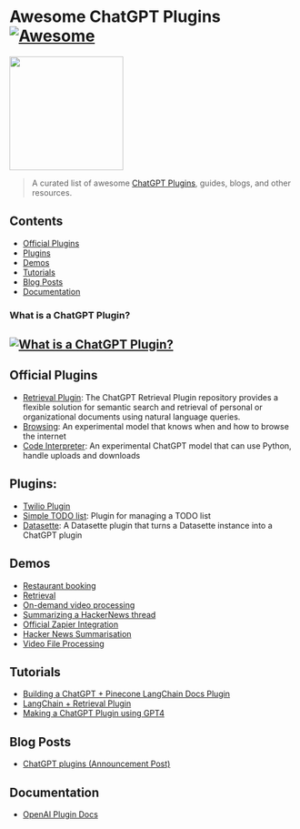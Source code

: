 # Awesome ChatGPT Plugins [![Awesome](https://awesome.re/badge.svg)](https://awesome.re)

[<img src="https://openaicom.imgix.net/c51f2c96-3595-48ae-9fb6-165563fbb086/chat-plugins.png?w=200&h=200" width="200">](https://openai.com/blog/chatgpt-plugins)

> A curated list of awesome [ChatGPT Plugins](https://openai.com/blog/chatgpt-plugins), guides, blogs, and other resources.


## Contents
- [Official Plugins](#plugins)
- [Plugins](#plugins)
- [Demos](#demos)
- [Tutorials](#tutorials)
- [Blog Posts](#blog-posts)
- [Documentation](#documentation)

### What is a ChatGPT Plugin?
[![What is a ChatGPT Plugin?](https://res.cloudinary.com/marcomontalbano/image/upload/v1679667398/video_to_markdown/images/video--a267d1cba9d59411634ce2088744acf9-c05b58ac6eb4c4700831b2b3070cd403.jpg)](https://cdn.openai.com/chat-plugins/retrieval-gh-repo-readme/Retrieval-Final.mp4 "What is a ChatGPT Plugin?")
---


## Official Plugins
 - [Retrieval Plugin](https://github.com/openai/chatgpt-retrieval-plugin): The ChatGPT Retrieval Plugin repository provides a flexible solution for semantic search and retrieval of personal or organizational documents using natural language queries.
 - [Browsing](https://openai.com/blog/chatgpt-plugins#browsing): An experimental model that knows when and how to browse the internet
 - [Code Interpreter](https://openai.com/blog/chatgpt-plugins#code-interpreter): An experimental ChatGPT model that can use Python, handle uploads and downloads

## Plugins:
- [Twilio Plugin](https://gist.github.com/danielgross/0e7a00ea882797acd92ae6779126abe3)
- [Simple TODO list](https://github.com/lencx/chat-todo-plugin): Plugin for managing a TODO list
- [Datasette](https://github.com/simonw/datasette-chatgpt-plugin): A Datasette plugin that turns a Datasette instance into a ChatGPT plugin

## Demos
- [Restaurant booking](https://twitter.com/gdb/status/1638949234681712643)
- [Retrieval](https://cdn.openai.com/chat-plugins/retrieval-gh-repo-readme/Retrieval-Final.mp4)
- [On-demand video processing](https://twitter.com/gdb/status/1638971232443076609)
- [Summarizing a HackerNews thread](https://twitter.com/gdb/status/1638986918947082241)
- [Official Zapier Integration](https://twitter.com/wadefoster/status/1638958299935801344)
- [Hacker News Summarisation](https://twitter.com/gdb/status/1638986918947082241)
- [Video File Processing](https://twitter.com/gdb/status/1638971232443076609)

## Tutorials
 - [Building a ChatGPT + Pinecone LangChain Docs Plugin](https://github.com/pinecone-io/examples/blob/master/generation/chatgpt/plugins/langchain-docs-plugin.ipynb)
 - [LangChain + Retrieval Plugin](https://gist.github.com/hwchase17/1429e54879f0249f0a258382d8bd744c)
 - [Making a ChatGPT Plugin using GPT4](https://twitter.com/danielgross/status/1639040289816866818)

## Blog Posts
 - [ChatGPT plugins (Announcement Post)](https://openai.com/blog/chatgpt-plugins)


## Documentation
 - [OpenAI Plugin Docs](https://platform.openai.com/docs/plugins/introduction)
